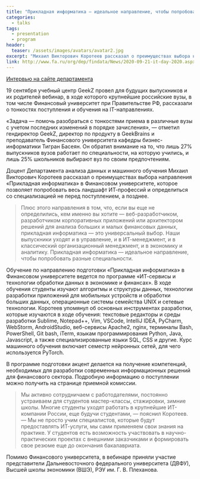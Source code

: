 ```yaml
---
title: "Прикладная информатика — идеальное направление, чтобы попробовать разные специальности"
categories:
  - talks
tags:
  - presentation
  - program
header:
  teaser: /assets/images/avatars/avatar2.jpg
excerpt: "Михаил Викторович Коротеев рассказал о преимуществах выбора направления «Прикладная информатика» в Финансовом университете, которое позволяет попробовать весь ландшафт ИТ-профессий и определиться со специализацией не перед поступлением, а позднее."
link: http://www.fa.ru/org/dep/findata/News/2020-09-21-it-day-2020.aspx
---
```


[Интервью на сайте департамента](http://www.fa.ru/org/dep/findata/News/2020-09-21-it-day-2020.aspx)


​19 сентября учебный центр GeekZ провел для будущих выпускников и их родителей вебинар, в ходе которого крупнейшие российские вузы, в том числе Финансовый университет при Правительстве РФ, рассказали о тонкостях поступления и обучения на IT-направлениях.

«Задача — помочь разобраться с тонкостями приема в различные вузы с учетом последних изменений в порядке зачисления», — отметил гендиректор GeekZ, директор по продукту в GeekBrains и преподаватель Финансового университета кафедры бизнес-информатики Тигран Басеян. Он обратил внимание на то, что лишь 27% выпускников вузов работает по специальности, на которую учились, и лишь 25% школьников выбирают вуз по своим предпочтениям.

Доцент Департамента анализа данных и машинного обучения Михаил Викторович Коротеев рассказал о преимуществах выбора направления «Прикладная информатика» в Финансовом университете, которое позволяет попробовать весь ландшафт ИТ-профессий и определиться со специализацией не перед поступлением, а позднее.

> Плюс этого направления в том, что, если вы еще не определились, кем именно вы хотите — веб-разработчиком, разработчиком корпоративных приложений или архитектором решений для анализа больших и малых финансовых данных, прикладная информатика — это универсальный выбор. Наши выпускники уходят и в управление, и в ИТ-менеджмент, и в классический организационный менеджмент, и в экономику и аналитику. Прикладная информатика — идеальное направление, чтобы попробовать разные специальности.

Обучение по направлению подготовки «Прикладная информатика» в Финансовом университете ведется по программе «ИТ-сервисы и технологии обработки данных в экономике и финансах». В ходе обучения студенты изучают алгоритмы и структуры данных, технологии разработки приложений для мобильных устройств и обработки больших данных, операционные системы семейства UNIX и сетевые технологии. Коротеев упомянул об основных инструментах разработки, которые изучаются в ходе обучения: текстовые редакторы и среды разработки Sublime, Notepad++, Vim, VSCode, IntelliJ IDEA, PyCharm, WebStorm, AndroidStudio, веб-сервисы Apache2, nginx, терминалы Bash, PowerShell, Git bash, iTerm, языкам программирования Python, Java, Javascript, а также специализированные языки SQL, CSS и другие. Курс машинного обучения включает семестр нейронных сетей, для чего используется PyTorch.

В программе подготовки акцент делается на получение компетенций, необходимых для разработки современных информационных решений для финансового сектора. Подробную информацию о поступлении можно получить на странице приемной комиссии.

> Мы активно сотрудничаем с работодателями, постоянно устраиваем для студентов мастер-классы, стажировки, зимние школы. Многие студенты уходят работать в крупнейшие ИТ-компании России, еще будучи студентами, — пояснил Коротеев. — Мы не просто учим специалистов, которые будут предоставлять ИТ-услуги, мы сами применяем свои знания на практике. У студентов есть возможность участвовать в научно-практических проектах с внешними заказчиками и формировать свое резюме еще до окончания бакалавриата.

Помимо Финансового университета, в вебинаре приняли участие представители Дальневосточного федерального университета (ДВФУ), Высшей школы экономики (ВШЭ), РЭУ им. Г. В. Плеханова.​